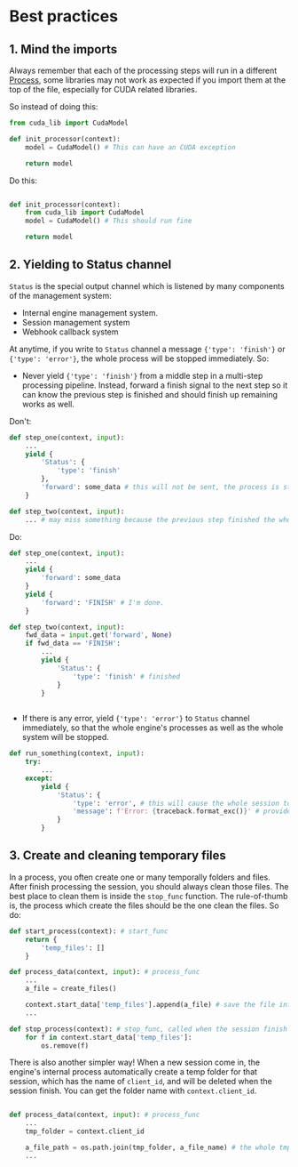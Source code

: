 # Best practices

## 1. Mind the imports

Always remember that each of the processing steps will run in a different [Process](https://docs.python.org/3/library/multiprocessing.html#multiprocessing.Process), some libraries may not work as expected if you import them at the top of the file, especially for CUDA related libraries.

So instead of doing this:

```python
from cuda_lib import CudaModel

def init_processor(context):
    model = CudaModel() # This can have an CUDA exception

    return model
```

Do this:

```python

def init_processor(context):
    from cuda_lib import CudaModel
    model = CudaModel() # This should run fine

    return model
```

## 2. Yielding to Status channel

`Status` is the special output channel which is listened by many components of the management system:

- Internal engine management system.
- Session management system
- Webhook callback system

At anytime, if you write to `Status` channel a message `{'type': 'finish'}` or `{'type': 'error'}`, the whole process will be stopped immediately. So:

- Never yield `{'type': 'finish'}` from a middle step in a multi-step processing pipeline. Instead, forward a finish signal to the next step so it can know the previous step is finished and should finish up remaining works as well.

Don't:

```python
def step_one(context, input):
    ...
    yield {
        'Status': {
            'type': 'finish'
        },
        'forward': some_data # this will not be sent, the process is stopped immediately
    }

def step_two(context, input):
    ... # may miss something because the previous step finished the whole process
```

Do:

```python
def step_one(context, input):
    ...
    yield {
        'forward': some_data 
    }
    yield {
        'forward': 'FINISH' # I'm done.
    }

def step_two(context, input):
    fwd_data = input.get('forward', None)
    if fwd_data == 'FINISH':
        ...
        yield {
            'Status': {
                'type': 'finish' # finished
            }
        }
    
```

- If there is any error, yield `{'type': 'error'}` to `Status` channel immediately, so that the whole engine's processes as well as the whole system will be stopped.

```python
def run_something(context, input):
    try:
        ...
    except:
        yield {
            'Status': {
                'type': 'error', # this will cause the whole session to stop, even on other engines
                'message': f'Error: {traceback.format_exc()}' # provide details about the exception
            }
        }
```

## 3. Create and cleaning temporary files

In a process, you often create one or many temporally folders and files. After finish processing the session, you should always clean those files. The best place to clean them is inside the `stop_func` function. The rule-of-thumb is, the process which create the files should be the one clean the files. So do:

```python 
def start_process(context): # start_func
    return {
        'temp_files': []
    }

def process_data(context, input): # process_func
    ...
    a_file = create_files()

    context.start_data['temp_files'].append(a_file) # save the file info
    ...

def stop_process(context): # stop_func, called when the session finish
    for f in context.start_data['temp_files']:
        os.remove(f)
```

There is also another simpler way! When a new session come in, the engine's internal process automatically create a temp folder for that session, which has the name of `client_id`, and will be deleted when the session finish. You can get the folder name with `context.client_id`.

```python

def process_data(context, input): # process_func
    ...
    tmp_folder = context.client_id

    a_file_path = os.path.join(tmp_folder, a_file_name) # the whole tmp_folder will be deleted when the session finish
    ...

```



